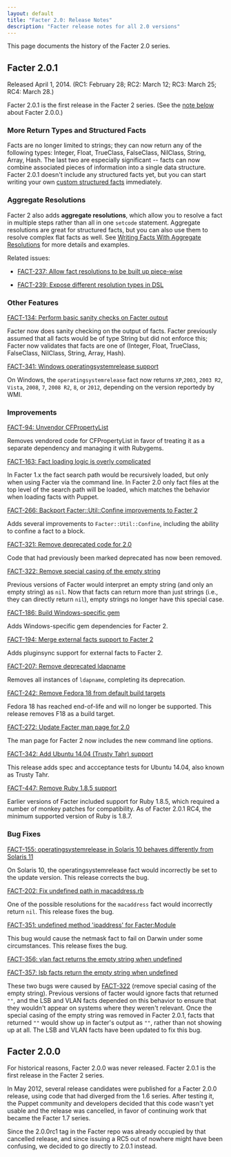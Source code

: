```yaml
---
layout: default
title: "Facter 2.0: Release Notes"
description: "Facter release notes for all 2.0 versions"
---
```


This page documents the history of the Facter 2.0 series.

Facter 2.0.1
-----

Released April 1, 2014. (RC1: February 28; RC2: March 12; RC3: March 25; RC4: March 28.)

Facter 2.0.1 is the first release in the Facter 2 series. (See the [note below](#facter-200) about Facter 2.0.0.)

### More Return Types and Structured Facts

Facts are no longer limited to strings; they can now return any of the following types: Integer, Float, TrueClass, FalseClass, NilClass, String, Array, Hash. The last two are especially significant -- facts can now combine associated pieces of information into a single data structure. Facter 2.0.1 doesn't include any structured facts yet, but you can start writing your own [custom structured facts](fact_overview.html#writing-structured-facts) immediately.

### Aggregate Resolutions

Facter 2 also adds **aggregate resolutions**, which allow you to resolve a fact in multiple steps rather than all in one `setcode` statement. Aggregate resolutions are great for structured facts, but you can also use them to resolve complex flat facts as well. See [Writing Facts With Aggregate Resolutions](fact_overview.html#writing-facts-with-aggregate-resolutions) for more details and examples.

Related issues:

- [FACT-237: Allow fact resolutions to be built up piece-wise](https://tickets.puppetlabs.com/browse/FACT-237)

- [FACT-239: Expose different resolution types in DSL](https://tickets.puppetlabs.com/browse/FACT-239)

### Other Features

[FACT-134: Perform basic sanity checks on Facter output](https://tickets.puppetlabs.com/browse/FACT-134)

Facter now does sanity checking on the output of facts. Facter previously assumed that all facts would be of type String but did not enforce this; Facter now validates that facts are one of (Integer, Float, TrueClass, FalseClass, NilClass, String, Array, Hash).

[FACT-341: Windows operatingsystemrelease support](https://tickets.puppetlabs.com/browse/FACT-341)

On Windows, the `operatingsystemrelease` fact now returns `XP`,`2003`, `2003 R2`, `Vista`, `2008`, `7`, `2008 R2`, `8`, or `2012`, depending on the version reportedy by WMI.

### Improvements

[FACT-94: Unvendor CFPropertyList](https://tickets.puppetlabs.com/browse/FACT-94)

Removes vendored code for CFPropertyList in favor of treating it as a separate dependency and managing it with Rubygems.

[FACT-163: Fact loading logic is overly complicated](https://tickets.puppetlabs.com/browse/FACT-163)

In Facter 1.x the fact search path would be recursively loaded, but only when using Facter via the command line. In Facter 2.0 only fact files at the top level of the search path will be loaded, which matches the behavior when loading facts with Puppet.

[FACT-266: Backport Facter::Util::Confine improvements to Facter 2](https://tickets.puppetlabs.com/browse/FACT-266)

Adds several improvements to `Facter::Util::Confine`, including the ability to confine a fact to a block.

[FACT-321: Remove deprecated code for 2.0](https://tickets.puppetlabs.com/browse/FACT-321)

Code that had previously been marked deprecated has now been removed.

[FACT-322: Remove special casing of the empty string](https://tickets.puppetlabs.com/browse/FACT-322)

Previous versions of Facter would interpret an empty string (and only an empty string) as `nil`. Now that facts can return more than just strings (i.e., they can directly return `nil`), empty strings no longer have this special case.

[FACT-186: Build Windows-specific gem](https://tickets.puppetlabs.com/browse/FACT-186)

Adds Windows-specific gem dependencies for Facter 2.

[FACT-194: Merge external facts support to Facter 2](https://tickets.puppetlabs.com/browse/FACT-194)

Adds pluginsync support for external facts to Facter 2.

[FACT-207: Remove deprecated ldapname](https://tickets.puppetlabs.com/browse/FACT-207)

Removes all instances of `ldapname`, completing its deprecation.

[FACT-242: Remove Fedora 18 from default build targets](https://tickets.puppetlabs.com/browse/FACT-242)

Fedora 18 has reached end-of-life and will no longer be supported. This release removes F18 as a build target.

[FACT-272: Update Facter man page for 2.0](https://tickets.puppetlabs.com/browse/FACT-272)

The man page for Facter 2 now includes the new command line options.

[FACT-342: Add Ubuntu 14.04 (Trusty Tahr) support](https://tickets.puppetlabs.com/browse/FACT-342)

This release adds spec and accceptance tests for Ubuntu 14.04, also known as Trusty Tahr.

[FACT-447: Remove Ruby 1.8.5 support](https://tickets.puppetlabs.com/browse/FACT-447)

Earlier versions of Facter included support for Ruby 1.8.5, which required a number of monkey patches for compatibility. As of Facter 2.0.1 RC4, the minimum supported version of Ruby is 1.8.7.

### Bug Fixes

[FACT-155: operatingsystemrelease in Solaris 10 behaves differently from Solaris 11](https://tickets.puppetlabs.com/browse/FACT-155)

On Solaris 10, the operatingsystemrelease fact would incorrectly be set to the update version. This release corrects the bug.

[FACT-202: Fix undefined path in macaddress.rb](https://tickets.puppetlabs.com/browse/FACT-202)

One of the possible resolutions for the `macaddress` fact would incorrectly return `nil`. This release fixes the bug.

[FACT-351: undefined method 'ipaddress' for Facter:Module](https://tickets.puppetlabs.com/browse/FACT-351)

This bug would cause the netmask fact to fail on Darwin under some circumstances. This release fixes the bug.

[FACT-356: vlan fact returns the empty string when undefined](https://tickets.puppetlabs.com/browse/FACT-356)

[FACT-357: lsb facts return the empty string when undefined](https://tickets.puppetlabs.com/browse/FACT-357)

These two bugs were caused by [FACT-322](https://tickets.puppetlabs.com/browse/FACT-322) (remove special casing of the empty string). Previous versions of facter would ignore facts that returned `""`, and the LSB and VLAN facts depended on this behavior to ensure that they wouldn't appear on systems where they weren't relevant. Once the special casing of the empty string was removed in Facter 2.0.1, facts that returned `""` would show up in facter's output as `""`, rather than not showing up at all. The LSB and VLAN facts have been updated to fix this bug.


Facter 2.0.0
-----

For historical reasons, Facter 2.0.0 was never released. Facter 2.0.1 is the first release in the Facter 2 series.

In May 2012, several release candidates were published for a Facter 2.0.0 release, using code that had diverged from the 1.6 series. After testing it, the Puppet community and developers decided that this code wasn't yet usable and the release was cancelled, in favor of continuing work that became the Facter 1.7 series.

Since the 2.0.0rc1 tag in the Facter repo was already occupied by that cancelled release, and since issuing a RC5 out of nowhere might have been confusing, we decided to go directly to 2.0.1 instead.

